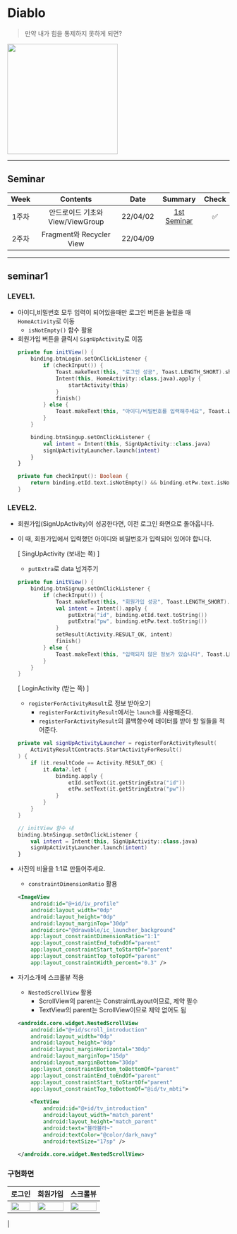 # Diablo

>만약 내가 힘을 통제하지 못하게 되면?

<img src="https://user-images.githubusercontent.com/33388801/161443084-d5967597-820c-41ae-9639-d815d6111ba8.png" width=250/>


---
## Seminar

| Week  |            Contents            |   Date   |                    Summary                    | Check |
| :---: | :----------------------------: | :------: | :-------------------------------------------: | :---: |
| 1주차 |    안드로이드 기초와 View/ViewGroup     | 22/04/02 | [1st Seminar](#seminar1) |  ✅   |
| 2주차 |    Fragment와 Recycler View     | 22/04/09 |  |     |
---

## seminar1
### LEVEL1.

- 아이디,비밀번호 모두 입력이 되어있을때만 로그인 버튼을 눌렀을 때 `HomeActivity`로 이동
    - `isNotEmpty()` 함수 활용
- 회원가입 버튼을 클릭시 `SignUpActivity`로 이동
    ```kotlin
    private fun initView() {
        binding.btnLogin.setOnClickListener {
            if (checkInput()) {
                Toast.makeText(this, "로그인 성공", Toast.LENGTH_SHORT).show()
                Intent(this, HomeActivity::class.java).apply {
                    startActivity(this)
                }
                finish()
            } else {
                Toast.makeText(this, "아이디/비밀번호를 입력해주세요", Toast.LENGTH_SHORT).show()
            }
        }

        binding.btnSingup.setOnClickListener {
            val intent = Intent(this, SignUpActivity::class.java)
            signUpActivityLauncher.launch(intent)
        }
    }

    private fun checkInput(): Boolean {
        return binding.etId.text.isNotEmpty() && binding.etPw.text.isNotEmpty()
    }

    ```

### LEVEL2.

- 회원가입(SignUpActivity)이 성공한다면, 이전 로그인 화면으로 돌아옵니다.
- 이 때, 회원가입에서 입력했던 아이디와 비밀번호가 입력되어 있어야 합니다.

    [ SingUpActivity (보내는 쪽) ]
    - `putExtra`로 data 넘겨주기
    ```kotlin
    private fun initView() {
        binding.btnSignup.setOnClickListener {
            if (checkInput()) {
                Toast.makeText(this, "회원가입 성공", Toast.LENGTH_SHORT).show()
                val intent = Intent().apply {
                    putExtra("id", binding.etId.text.toString())
                    putExtra("pw", binding.etPw.text.toString())
                }
                setResult(Activity.RESULT_OK, intent)
                finish()
            } else {
                Toast.makeText(this, "입력되지 않은 정보가 있습니다", Toast.LENGTH_SHORT).show()
            }
        }
    }
    ```

    [ LoginActivity (받는 쪽) ]
    - `registerForActivityResult`로 정보 받아오기
         - `registerForActivityResult`에서는 `launch`를 사용해준다.
         - `registerForActivityResult`의 콜백함수에 데이터를 받아 할 일들을 적어준다.
    ```kotlin
    private val signUpActivityLauncher = registerForActivityResult(
        ActivityResultContracts.StartActivityForResult()
    ) {
        if (it.resultCode == Activity.RESULT_OK) {
            it.data?.let {
                binding.apply {
                    etId.setText(it.getStringExtra("id"))
                    etPw.setText(it.getStringExtra("pw"))
                }
            }
        }
    }
    ```
    ```kotlin
    // initView 함수 내
    binding.btnSingup.setOnClickListener {
        val intent = Intent(this, SignUpActivity::class.java)
        signUpActivityLauncher.launch(intent)
    }
    ```

- 사진의 비율을 1:1로 만들어주세요.
    - `constraintDimensionRatio` 활용
    ```xml
    <ImageView
        android:id="@+id/iv_profile"
        android:layout_width="0dp"
        android:layout_height="0dp"
        android:layout_marginTop="30dp"
        android:src="@drawable/ic_launcher_background"
        app:layout_constraintDimensionRatio="1:1"
        app:layout_constraintEnd_toEndOf="parent"
        app:layout_constraintStart_toStartOf="parent"
        app:layout_constraintTop_toTopOf="parent"
        app:layout_constraintWidth_percent="0.3" />
    ```

- 자기소개에 스크롤뷰 적용
    - `NestedScrollView` 활용
        - ScrollView의 parent는 ConstraintLayout이므로, 제약 필수
        - TextView의 parent는 ScrollView이므로 제약 없어도 됨
    ```xml
    <androidx.core.widget.NestedScrollView
        android:id="@+id/scroll_introduction"
        android:layout_width="0dp"
        android:layout_height="0dp"
        android:layout_marginHorizontal="30dp"
        android:layout_marginTop="15dp"
        android:layout_marginBottom="30dp"
        app:layout_constraintBottom_toBottomOf="parent"
        app:layout_constraintEnd_toEndOf="parent"
        app:layout_constraintStart_toStartOf="parent"
        app:layout_constraintTop_toBottomOf="@id/tv_mbti">
        
        <TextView
            android:id="@+id/tv_introduction"
            android:layout_width="match_parent"
            android:layout_height="match_parent"
            android:text="블라블라~"
            android:textColor="@color/dark_navy"
            android:textSize="17sp" />
        
    </androidx.core.widget.NestedScrollView>
    
    ```

### 구현화면

| 로그인 | 회원가입 | 스크롤뷰 |
| :---: | :---: | :---: |
|<img width="100%" src="https://user-images.githubusercontent.com/71129059/162563940-2526fc1a-27a6-4d91-b6fb-d9d8df264fa4.gif">|<img width="100%" src="https://user-images.githubusercontent.com/71129059/162563943-612853ff-0426-4cc2-b281-bdbfc828c599.gif">|<img width="100%" src="https://user-images.githubusercontent.com/71129059/162564039-001b6836-4d70-434c-9496-bafbcd1682e5.gif">|
|
